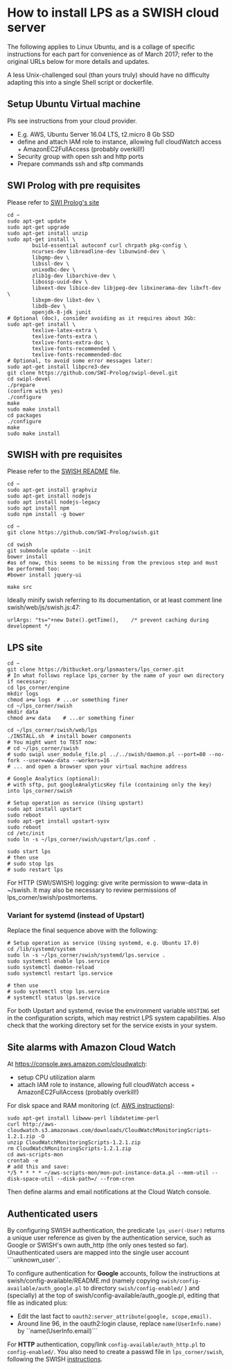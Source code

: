 # How to install LPS as a SWISH cloud server #
The following applies to Linux Ubuntu, and is a collage of specific instructions for each part for convenience as of March 2017; refer to the original URLs below for more details and updates.

A less Unix-challenged soul (than yours truly) should have no difficulty adapting this into a single Shell script or dockerfile.
## Setup Ubuntu Virtual machine ##
Pls see instructions from your cloud provider.

* E.g. AWS, Ubuntu Server 16.04 LTS, t2.micro 8 Gb SSD
* define and attach IAM role to instance, allowing full cloudWatch access + AmazonEC2FullAccess (probably overkill!)
* Security group with open ssh and http ports
* Prepare commands ssh and sftp commands

## SWI Prolog with pre requisites ##
Please refer to [SWI Prolog's site](http://www.swi-prolog.org/build/unix.html)

```
cd ~
sudo apt-get update
sudo apt-get upgrade
sudo apt-get install unzip
sudo apt-get install \
        build-essential autoconf curl chrpath pkg-config \
        ncurses-dev libreadline-dev libunwind-dev \
        libgmp-dev \
        libssl-dev \
        unixodbc-dev \
        zlib1g-dev libarchive-dev \
        libossp-uuid-dev \
        libxext-dev libice-dev libjpeg-dev libxinerama-dev libxft-dev \
        libxpm-dev libxt-dev \
        libdb-dev \
        openjdk-8-jdk junit
# Optional (doc), consider avoiding as it requires about 3Gb:
sudo apt-get install \
        texlive-latex-extra \
        texlive-fonts-extra \
        texlive-fonts-extra-doc \
        texlive-fonts-recommended \
        texlive-fonts-recommended-doc
# Optional, to avoid some error messages later:
sudo apt-get install libpcre3-dev
git clone https://github.com/SWI-Prolog/swipl-devel.git
cd swipl-devel
./prepare
(confirm with yes) 
./configure
make
sudo make install
cd packages
./configure
make
sudo make install

```

## SWISH with pre requisites ##
Please refer to the [SWISH README](https://github.com/SWI-Prolog/swish/blob/master/README.md) file.

```
cd ~
sudo apt-get install graphviz
sudo apt-get install nodejs
sudo apt install nodejs-legacy
sudo apt install npm
sudo npm install -g bower

cd ~
git clone https://github.com/SWI-Prolog/swish.git

cd swish
git submodule update --init
bower install
#as of now, this seems to be missing from the previous step and must be performed too:
#bower install jquery-ui

make src
```
Ideally minify swish referring to its documentation, or at least comment line swish/web/js/swish.js:47:
```
urlArgs: "ts="+new Date().getTime(),	/* prevent caching during development */
```
## LPS site ##
```
cd ~
git clone https://bitbucket.org/lpsmasters/lps_corner.git
# In what follows replace lps_corner by the name of your own directory if necessary:
cd lps_corner/engine
mkdir logs
chmod a+w logs  # ...or something finer
cd ~/lps_corner/swish
mkdir data
chmod a+w data    # ...or something finer

cd ~/lps_corner/swish/web/lps
./INSTALL.sh  # install bower components
# You might want to TEST now:
# cd ~/lps_corner/swish
# sudo swipl user_module_file.pl ../../swish/daemon.pl --port=80 --no-fork --user=www-data --workers=16
# ... and open a browser upon your virtual machine address

# Google Analytics (optional):
# with sftp, put googleAnalyticsKey file (containing only the key) into lps_corner/swish

# Setup operation as service (Using upstart)
sudo apt install upstart
sudo reboot
sudo apt-get install upstart-sysv
sudo reboot
cd /etc/init
sudo ln -s ~/lps_corner/swish/upstart/lps.conf .

sudo start lps
# then use 
# sudo stop lps
# sudo restart lps
```
For HTTP (SWI/SWISH) logging: give write permission to www-data in ~/swish. It may also be necessary to review permissions of lps_corner/swish/postmortems.

### Variant for systemd (instead of Upstart) ###
Replace the final sequence above with the following:

```
# Setup operation as service (Using systemd, e.g. Ubuntu 17.0)
cd /lib/systemd/system
sudo ln -s ~/lps_corner/swish/systemd/lps.service .
sudo systemctl enable lps.service
sudo systemctl daemon-reload
sudo systemctl restart lps.service

# then use
# sudo systemctl stop lps.service
# systemctl status lps.service

```

For both Upstart and systemd, revise the environment variable ```HOSTING``` set in the configuration scripts, which may restrict LPS system capabilities. Also check that the working directory set for the service exists in your system.

## Site alarms with Amazon Cloud Watch ##
At https://console.aws.amazon.com/cloudwatch:

* setup CPU utilization alarm
* attach IAM role to instance, allowing full cloudWatch access + AmazonEC2FullAccess (probably overkill!)

For disk space and RAM monitoring (cf. [AWS instructions](http://docs.aws.amazon.com/AWSEC2/latest/UserGuide/mon-scripts.html)): 

```
sudo apt-get install libwww-perl libdatetime-perl
curl http://aws-cloudwatch.s3.amazonaws.com/downloads/CloudWatchMonitoringScripts-1.2.1.zip -O
unzip CloudWatchMonitoringScripts-1.2.1.zip
rm CloudWatchMonitoringScripts-1.2.1.zip
cd aws-scripts-mon
crontab -e
# add this and save:
*/5 * * * * ~/aws-scripts-mon/mon-put-instance-data.pl --mem-util --disk-space-util --disk-path=/ --from-cron
```
Then define alarms and email notifications at the Cloud Watch console.

## Authenticated users ##
By configuring SWISH authentication, the predicate ```lps_user(-User)``` returns a unique user reference as given by the authentication service, such as Google or SWISH's own auth_http (the only ones tested so far). Unauthenticated users are mapped into the single user account ```unknown_user``.

To configure authentication for **Google** accounts, follow the instructions at swish/config-available/README.md (namely copying ```swish/config-available/auth_google.pl```  to directory ```swish/config-enabled/``` ) and (specially) at the top of swish/config-available/auth_google.pl, editing that file as indicated plus:

* Edit the last fact to ```oauth2:server_attribute(google, scope,email).```
* Around line 96, in the oauth2:login clause, replace ```name(UserInfo.name)``` by ``name(UserInfo.email)```

For **HTTP** authentication, copy/link ```config-available/auth_http.pl``` to ```config-enabled/```. You also need to create a passwd file in ```lps_corner/swish```, following the SWISH [instructions](https://github.com/SWI-Prolog/swish/blob/master/lib/plugin/http_authenticate.pl#L82). 
